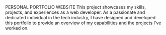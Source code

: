 PERSONAL PORTFOLIO WEBSITE
This project showcases my skills, projects, and experiences as a web developer. As a passionate and dedicated individual in the tech industry, I have designed and developed this portfolio to provide an overview of my capabilities and the projects I've worked on.
